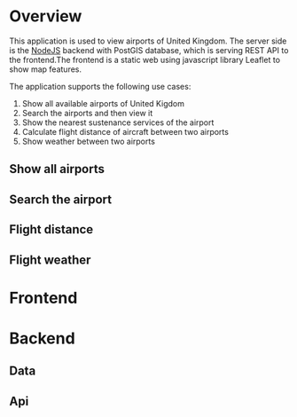 # Overview

This application is used to view airports of United Kingdom. The server side is the [NodeJS](https://nodejs.org/en/) backend with PostGIS database, which is serving REST API to the frontend.The frontend is a static web using javascript library Leaflet to show map features. 

The application supports the following use cases:
1. Show all available airports of United Kigdom
2. Search the airports and then view it
3. Show the nearest sustenance services of the airport
4. Calculate flight distance of aircraft between two airports
5. Show weather between two airports

## Show all airports

## Search the airport

## Flight distance

## Flight weather



# Frontend

# Backend

## Data

## Api
